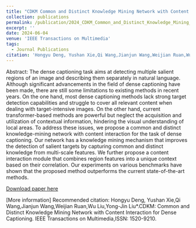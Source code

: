```yaml
---
title: "CDKM Common and Distinct Knowledge Mining Network with Content Interaction for Dense Captioning"
collection: publications
permalink: /publication/2024_CDKM_Common_and_Distinct_Knowledge_Mining_Network_with_Content_Interaction_for_Dense_Captioning
excerpt: ''
date: 2024-06-04
venue: 'IEEE Transactions on Multimedia'
tags:
  - Journal Publications
citation: 'Hongyu Deng, Yushan Xie,Qi Wang,Jianjun Wang,Weijian Ruan,Wu Liu,Yong-Jin Liu*.CDKM: Common and Distinct Knowledge Mining Network with Content Interaction for Dense Captioning. IEEE Transactions on Multimedia,ISSN: 1520-9210.'
---
```


Abstract: The dense captioning task aims at detecting multiple salient regions of an image and describing them separately in natural language. Although significant advancements in the field of dense captioning have been made, there are still some limitations to existing methods in recent years. On the one hand, most dense captioning methods lack strong target detection capabilities and struggle to cover all relevant content when dealing with target-intensive images. On the other hand, current transformer-based methods are powerful but neglect the acquisition and utilization of contextual information, hindering the visual understanding of local areas. To address these issues, we propose a common and distinct knowledge-mining network with content interaction for the task of dense captioning. Our network has a knowledge mining mechanism that improves the detection of salient targets by capturing common and distinct knowledge from multi-scale features. We further propose a content interaction module that combines region features into a unique context based on their correlation. Our experiments on various benchmarks have shown that the proposed method outperforms the current state-of-the-art methods.



[Download paper here](http://yongjinliu.github.io/files/2024_CDKM_Common_and_Distinct_Knowledge_Mining_Network_with_Content_Interaction_for_Dense_Captioning.pdf)

[More information]
Recommended citation: Hongyu Deng, Yushan Xie,Qi Wang,Jianjun Wang,Weijian Ruan,Wu Liu,Yong-Jin Liu*.CDKM: Common and Distinct Knowledge Mining Network with Content Interaction for Dense Captioning. IEEE Transactions on Multimedia,ISSN: 1520-9210.




